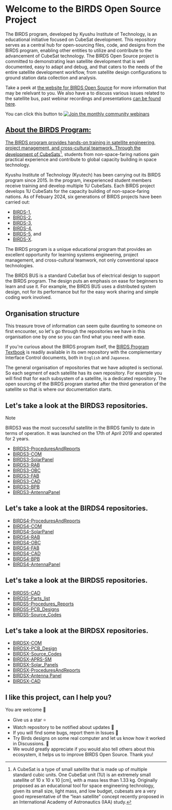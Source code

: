 # Welcome to the BIRDS Open Source Project

The BIRDS program, developed by Kyushu Institute of Technology, is an educational initiative focused on CubeSat development. 
This repository serves as a central hub for open-sourcing files, code, and designs from the BIRDS program, enabling other entities to utilize and contribute to the advancement of CubeSat technology. The BIRDS Open Source project is committed to demonstrating lean satellite development that is well documented, easy to adapt and debug, and that caters to the needs of the entire satellite development workflow, from satellite design configurations to ground station data collection and analysis. 

Take a peek at [the website for BIRDS Open Source](https://birdsopensource.github.io/) for more information that may be relelvant to you. We also have a   to discuss various issues related to the satellite bus, past webinar recordings and presentations [can be found here](https://birds-project.com/open-source/).

You can click this button to 
<a href="https://lean-sat.org/opensource/"> 
<img alt="Join the monthly community webinars" src="https://img.shields.io/badge/join_the-monthly_webinars-orange" /> 

## About the BIRDS Program:

The BIRDS program provides hands-on training in satellite engineering, project management, and cross-cultural teamwork. 
Through the development of CubeSats[^1], students from non-space-faring nations gain practical experience and contribute to global capacity building in space technology.
[^1]: A CubeSat is a type of small satellite that is made up of multiple standard cubic units. 
  One CubeSat unit (1U) is an extremely small satellite of 10 x 10 x 10 [cm], with a mass less than 1.33 kg. 
Originally proposed as an educational tool for space engineering technology, given its small size, light mass, and low budget, cubesats are a very good representative of the “lean satellite” concept recently proposed in an International Academy of Astronautics (IAA) study. 

Kyushu Institute of Technology (Kyutech) has been carrying out its BIRDS program since 2015. In the program, inexperienced student members receive training and develop multiple 1U CubeSats. Each BIRDS project develops 1U CubeSats for the capacity building of non-space-faring nations. As of Febuary 2024, six generations of BIRDS projects have been carried
out: 
* [BIRDS-1](https://birds1.birds-project.com/),
* [BIRDS-2](https://birds2.birds-project.com/),
* [BIRDS-3](https://birds3.birds-project.com/),
* [BIRDS-4](https://birds4.birds-project.com/),
* [BIRDS-5](https://birds5.birds-project.com/), and
* [BIRDS-X](https://birds-x.birds-project.com/).

The BIRDS program is a unique educational program that provides an excellent opportunity for learning systems
engineering, project management, and cross-cultural teamwork, not only conventional space technologies.  

The BIRDS BUS is a standard CubeSat bus of electrical design to support the BIRDS program. The design puts an emphasis on ease for beginners to learn and use it. 
For example, the BIRDS BUS uses a distributed system design, not for its performance but for the easy work sharing and simple coding work involved. 

## Organisation structure
This treasure trove of information can seem quite daunting to someone on first encounter, so let's go through the repositories we have in this organisation one by one so you can find what you need with ease.

If you're curious about the BIRDS program itself, the [BIRDS Program Textbook](https://github.com/BIRDSOpenSource/BIRDS-GeneralDocumentation) is readily available in its own repository with the complementary Interface Control documents, both in `English` and `Japanese`.

The general organisation of repositories that we have adopted is sectional. So each segment of each satellite has its own repository.
For example you will find that for each subsystem of a satellite, is a dedicated repository. The open sourcing of the BIRDS program started after the third generation of the satellite so that is where our documentation starts.

## Let's take a look at the BIRDS3 repositories.
> [!NOTE]
> BIRDS3 was the most successful satellite in the BIRDS family to date in terms of operation. It was launched on the 17th of April 2019 and operated for 2 years.

* [BIRDS3-ProceduresAndReports](https://github.com/BIRDSOpenSource/BIRDS3-ProceduresAndReports)
* [BIRDS3-COM](https://github.com/BIRDSOpenSource/BIRDS3-COM)
* [BIRDS3-SolarPanel](https://github.com/BIRDSOpenSource/BIRDS3-SolarPanel)
* [BIRDS3-RAB](https://github.com/BIRDSOpenSource/BIRDS3-RAB)
* [BIRDS3-OBC](https://github.com/BIRDSOpenSource/BIRDS3-OBC)
* [BIRDS3-FAB](https://github.com/BIRDSOpenSource/BIRDS3-FAB)
* [BIRDS3-CAD](https://github.com/BIRDSOpenSource/BIRDS3-CAD)
* [BIRDS3-BPB](https://github.com/BIRDSOpenSource/BIRDS3-BPB)
* [BIRDS3-AntennaPanel](https://github.com/BIRDSOpenSource/BIRDS3-AntennaPanel)

## Let's take a look at the BIRDS4 repositories.

* [BIRDS4-ProceduresAndReports](https://github.com/BIRDSOpenSource/BIRDS4-ProceduresAndReports)
* [BIRDS4-COM](https://github.com/BIRDSOpenSource/BIRDS4-COM)
* [BIRDS4-SolarPanel](https://github.com/BIRDSOpenSource/BIRDS4-SolarPanel)
* [BIRDS4-RAB](https://github.com/BIRDSOpenSource/BIRDS4-RAB)
* [BIRDS4-OBC](https://github.com/BIRDSOpenSource/BIRDS4-OBC)
* [BIRDS4-FAB](https://github.com/BIRDSOpenSource/BIRDS4-FAB)
* [BIRDS4-CAD](https://github.com/BIRDSOpenSource/BIRDS4-CAD)
* [BIRDS4-BPB](https://github.com/BIRDSOpenSource/BIRDS4-BPB)
* [BIRDS4-AntennaPanel](https://github.com/BIRDSOpenSource/BIRDS4-AntennaPanel)

## Let's take a look at the BIRDS5 repositories.
* [BIRDS5-CAD](https://github.com/BIRDSOpenSource/BIRDS5-CAD)
* [BIRDS5-Parts_list](https://github.com/BIRDSOpenSource/BIRDS5-Parts_list)
* [BIRDS5-Procedures_Reports](https://github.com/BIRDSOpenSource/BIRDS5-Procedures_Reports)
* [BIRDS5-PCB_Designs](https://github.com/BIRDSOpenSource/BIRDS5-PCB_Designs)
* [BIRDS5-Source_Codes](https://github.com/BIRDSOpenSource/BIRDS5-Source_Codes)

## Let's take a look at the BIRDSX repositories.
* [BIRDSX-COM](https://github.com/BIRDSOpenSource/BIRDSX-COM)
* [BIRDSX-PCB_Design](https://github.com/BIRDSOpenSource/BIRDSX-PCB_Design)
* [BIRDSX-Source_Codes](https://github.com/BIRDSOpenSource/BIRDSX-Source_Codes)
* [BIRDSX-APRS-SM](https://github.com/BIRDSOpenSource/BIRDSX-APRS-SM)
* [BIRDSX-Solar_Panels](https://github.com/BIRDSOpenSource/BIRDSX-SolarPanel)
* [BIRDSX-ProceduresAndReports](https://github.com/BIRDSOpenSource/BIRDSX-ProceduresAndReports)
* [BIRDSX-Antenna Panel](https://github.com/BIRDSOpenSource/BIRDSX-AntennaPanel)
* [BIRDSX-CAD](https://github.com/BIRDSOpenSource/BIRDSX-CAD)
## I like this project, can I help you?
You are welcome 🙂

* Give us a star ⭐
* Watch repository to be notified about updates 👀
* If you will find some bugs, report them in Issues 🐞
* Try Birds designs on some real computer and let us know how it worked in Discussions. 💬
* We would greatly appreciate if you would also tell others about this ecosystem, it helps us to improve BIRDS Open Source. Thank you!
